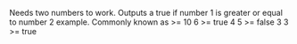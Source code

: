 Needs two numbers to work. Outputs a true if number 1 is greater or equal to number 2
example. Commonly known as >=
10 6 >= true
4 5   >= false
3 3   >= true